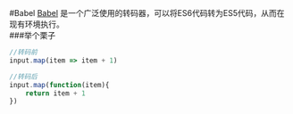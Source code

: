 #Babel
[Babel](https://babeljs.iov) 是一个广泛使用的转码器，可以将ES6代码转为ES5代码，从而在现有环境执行。<br>
###举个栗子
```javascript
//转码前
input.map(item => item + 1)

//转码后
input.map(function(item){
	return item + 1
})
